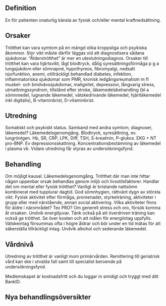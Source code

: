 ## Definition

En för patienten onaturlig känsla av fysisk och/eller mental kraftnedsättning.

## Orsaker

Trötthet kan vara symtom på en mängd olika kroppsliga och psykiska åkommor. Stor vikt måste därför läggas vid att diagnostisera sådana sjukdomar. “Ålderströtthet” är mer en uteslutningsdiagnos.
Orsaker till trötthet kan vara hjärtsvikt, lågt blodtryck, dålig syresättningsförmåga p g a lungsjukdom eller sömnapné, hypothyreos, fibromyalgi, nedsatt njurfunktion, anemi, otillräckligt behandlad diabetes, infektion, inflammatoriska sjukdomar som PMR, kronisk ledgångsreumatism m fl muskel- och bindvävssjukdomar, malignitet, depression, långvarig stress, utmattningssyndrom, tillstånd efter stroke, läkemedelsbehandling (bl a sömnmedel, lugnande läkemedel, vätskedrivande läkemedel, hjärtläkemedel inkl digitalis), B-vitaminbrist, D-vitaminbrist.

## Utredning

Somatiskt och psykiskt status. Samband med andra symtom, diagnoser, läkemedel? Läkemedelsgenomgång. Blodtryck, syresättning, ev. lungröntgen. Hb, SR, CRP, LPK, Diff, TSH, S-kreatinin, P-glukos. EKG + NT pro-BNP. Ev depressionsskattning. Koncentrationsbestämning av läkemedel i plasma vb. Vidare utredning får styras av undersökningsfynd.

## Behandling

Om möjligt kausal. Läkemedelsgenomgång. Trötthet där man inte hittar någon uppenbar orsak behandlas genom miljö och livsstilsfaktorer. Handlar det om mental eller fysisk trötthet? Vanligt är bristande nattsömn kombinerat med tupplurar dagtid. God sömnhygien, rättvänt dygn av största vikt. Fysisk aktivitet efter förmåga, promenader, styrketräning, aktiviteter i grupp eller med närstående, annan social aktivering. Vilka aktiviteter finns för äldre i närområdet? Tex PRO? Om generell stress och oro, försök komma åt orsaken. Undvik energitjuvar. Tänk också på att överdriven träning kan också ge trötthet. Se över kosten och att målen för energiintag uppfylls. Vätskeintag försummas ofta i högre åldrar och bör under en tid mätas för att säkerställa tillräckligt intag. Undvik alkohol och sederande läkemedel.

## Vårdnivå

Utredning av trötthet är vanligt inom primärvården. Remittering till geriatrisk vård kan ske i utvalda fall samt till specialist beroende på undersökningsfynd.


Medlemskapet är kostnadsfritt och du loggar in smidigt och tryggt med ditt BankID.

## Nya behandlingsöversikter

